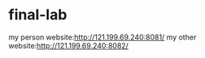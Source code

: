 # final-lab
my person website:http://121.199.69.240:8081/
my other website:http://121.199.69.240:8082/